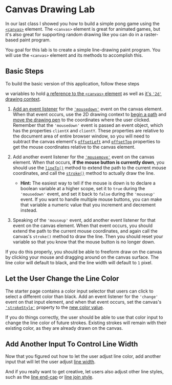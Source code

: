 # Canvas Drawing Lab

In our last class I showed you how to build a simple pong game using the [`<canvas>`](http://www.w3schools.com/tags/ref_canvas.asp) element. The `<canvas>` element is great for animated games, but it's also great for supporting random drawing like you can do in a raster-based paint program.

You goal for this lab is to create a simple line-drawing paint program. You will use the `<canvas>` element and its methods to accomplish this.

## Basic Steps

To build the basic version of this application, follow these steps

w variables to hold [a reference to the `<canvas>` element](https://developer.mozilla.org/en-US/docs/Web/API/Document/querySelector) as well as [it's `'2d'` drawing context](https://developer.mozilla.org/en-US/docs/Web/API/HTMLCanvasElement/getContext).

1. [Add an event listener](https://developer.mozilla.org/en-US/docs/Web/API/EventTarget/addEventListener) for the [`'mousedown'`](https://developer.mozilla.org/en-US/docs/Web/Events/mousedown) event on the canvas element. When that event occurs, use the 2D drawing context to [begin a path](https://developer.mozilla.org/en-US/docs/Web/API/CanvasRenderingContext2D/beginPath) and [move the drawing pen](https://developer.mozilla.org/en-US/docs/Web/API/CanvasRenderingContext2D/moveTo) to the coordinates where the user clicked. Remember that the `'mousedown'` event is passed an event object, which has the properties `clientX` and `clientY`. These properties are relative to the document area of entire browser window, so you will need to subtract the canvas element's [`offsetLeft`](https://developer.mozilla.org/en-US/docs/Web/API/HTMLElement/offsetLeft) and [`offsetTop`](https://developer.mozilla.org/en-US/docs/Web/API/HTMLElement/offsetTop) properties to get the mouse coordinates relative to the canvas element.


1. Add another event listener for the [`'mousemove'`](https://developer.mozilla.org/en-US/docs/Web/Events/mousemove) event on the canvas element. When that occurs, **if the mouse button is currently down**, you should use the [`lineTo()`](https://developer.mozilla.org/en-US/docs/Web/Events/mousemove) method to extend the path to the current mouse coordinates, and call the [`stroke()`](https://developer.mozilla.org/en-US/docs/Web/API/CanvasRenderingContext2D/stroke) method to actually draw the line.
    - **Hint:** The easiest way to tell if the mouse is down is to declare a boolean variable at a higher scope, set it to `true` during the `'mousedown'` event, and set it back to `false` during the `'mouseup'` event. If you want to handle multiple mouse buttons, you can make that variable a numeric value that you increment and decrement instead.


1. Speaking of the `'mouseup'` event, add another event listener for that event on the canvas element. When that event occurs, you should extend the path to the current mouse coordinates, and again call the canvas's `stroke()` method to draw the line. Then you should reset your variable so that you know that the mouse button is no longer down.

If you do this properly, you should be able to freeform draw on the canvas by clicking your mouse and dragging around on the canvas surface. The line color will default to black, and the line width will default to `1` pixel.

## Let the User Change the Line Color

The starter page contains a color input selector that users can click to select a different color than black. Add an event listener for the `'change'` event on that input element, and when that event occurs, set the canvas's [`'strokeStyle'`](https://developer.mozilla.org/en-US/docs/Web/API/CanvasRenderingContext2D/strokeStyle) property to the [new color value](http://www.w3schools.com/jsref/prop_color_value.asp).

If you do things correctly, the user should be able to use that color input to change the line color of future strokes. Existing strokes will remain with their existing color, as they are already drawn on the canvas.

## Add Another Input To Control Line Width

Now that you figured out how to let the user adjust line color, add another input that will let the user adjust [line width](https://developer.mozilla.org/en-US/docs/Web/API/CanvasRenderingContext2D/lineWidth).

And if you really want to get creative, let users also adjust other line styles, such as the [line end-cap](https://developer.mozilla.org/en-US/docs/Web/API/CanvasRenderingContext2D/lineCap) or [line join style](https://developer.mozilla.org/en-US/docs/Web/API/CanvasRenderingContext2D/lineJoin).